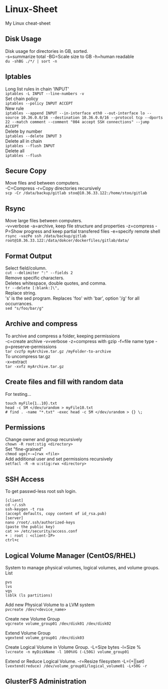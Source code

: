 # Linux-Sheet
My Linux cheat-sheet
## Disk Usage
Disk usage for directories in GB, sorted.<br>
-s=summarize total -BG=Scale size to GB  -h=human readable <br>
`du -shBG ./*/ | sort -n`
## Iptables
Long list rules in chain 'INPUT'<br>
`iptables -L INPUT --line-numbers -v`<br>
Set chain policy<br>
`iptables --policy INPUT ACCEPT`<br>
New rule<br>
`iptables --append INPUT --in-interface eth0 --out-interface lo --source 10.36.0.0/16 --destination 10.36.0.0/16 --protocol tcp --dports 22 --match comment --comment "004 accept SSH connections" --jump ACCEPT`<br>
Delete by number<br>
`iptables --delete INPUT 3`<br>
Delete all in chain<br>
`iptables --flush INPUT` <br>
Delete all<br>
`iptables --flush`<br>
## Secure Copy
Move files and between computers.<br>
-C=Compress -r=Copy directories recursively <br>
`scp -Cr /data/backup/gitlab stoo@10.36.33.122:/home/stoo/gitlab`
## Rsync 
Move large files between computers.<br>
-v=verbose -a=archive, keep file structure and properties -z=compress -P=Show progress and keep partial transfered files -e=specify remote shell<br>
`rsync -vazPe ssh /data/backup/gitlab root@10.36.33.122:/data/dokcer/dockerfiles/gitlab/data/`

## Format Output
Select field/column. <br>
`cut --delimiter ":" --fields 2`<br>
Remove specific characters.<br>
Deletes whitespace, double quotes, and comma.<br>
`tr --delete [:blank:]\",`<br>
Replace string.<br>
's' is the sed program. Replaces 'foo' with 'bar', option '/g' for all occurrances.<br>
`sed "s/foo/bar/g"`


## Archive and compress
To archive and compress a folder, keeping permissions<br>
-c=create archive -v=verbose -z=compress with gzip -f=file name type -p=preserve-permissions <br>
`tar cvzfp myArchive.tar.gz /myFolder-to-archive` <br>
To uncompress tar.gz<br>
-x=extract <br>
`tar -xvfz myArchive.tar.gz`
## Create files and fill with random data
For testing...
```
touch myFile{1..10}.txt
head -c 5M </dev/urandom > myFile10.txt
# find . -name "*.txt" -exec head -c 5M </dev/urandom > {} \;
```

## Permissions
Change owner and group recursively<br>
`chown -R root:stig <directory>`<br>
Set "fine-grained"<br>
`chmod ugo[+-=]rwx <file>`<br>
Add additional user and set permissions recursively <br>
`setfacl -R -m u:stig:rwx <directory>` <br> 

## SSH Access
To get passwd-less root ssh login.<br>
```
[client]
cd ~/.ssh
ssh-keygen -t rsa
(accept defaults, copy content of id_rsa.pub)
[server]
nano /root/.ssh/authorized-keys
(paste the public key)
cat >> /etc/security/access.conf
+ : root : <client-IP>
ctrl+c
```

## Logical Volume Manager (CentOS/RHEL)
System to manage physical volumes, logical volumes, and volume groups.<br>
List
```
pvs
lvs
vgs
lsblk (ls partitions)
```
Add new Physical Volume to a LVM system<br>
`pvcreate /dev/<device_name>`

Create new Volume Group <br>
`vgcreate volume_group01 /dev/disk01 /dev/disk02`

Extend Volume Group <br>
`vgextend volume_group01 /dev/disk03`

Create Logical Volume in Volume Group. -L=Size bytes -l=Size %<br>
`lvcreate -n myDiskName -l 100%VG (-L50G) volume_group01`

Extend or Reduce Logical Volume. -r=Resize filesystem -L=(+||set) <br>
`lvextend(reduce) /dev/volume_group01/logical_volume01 -L+50G -r`


## GlusterFS Administration

